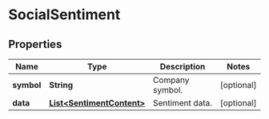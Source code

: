 

# SocialSentiment


## Properties

| Name | Type | Description | Notes |
|------------ | ------------- | ------------- | -------------|
|**symbol** | **String** | Company symbol. |  [optional] |
|**data** | [**List&lt;SentimentContent&gt;**](SentimentContent.md) | Sentiment data. |  [optional] |



